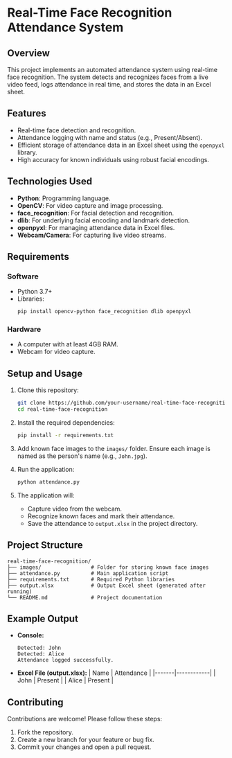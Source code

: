 # Real-Time Face Recognition Attendance System

## Overview
This project implements an automated attendance system using real-time face recognition. The system detects and recognizes faces from a live video feed, logs attendance in real time, and stores the data in an Excel sheet.

## Features
- Real-time face detection and recognition.
- Attendance logging with name and status (e.g., Present/Absent).
- Efficient storage of attendance data in an Excel sheet using the `openpyxl` library.
- High accuracy for known individuals using robust facial encodings.

## Technologies Used
- **Python**: Programming language.
- **OpenCV**: For video capture and image processing.
- **face_recognition**: For facial detection and recognition.
- **dlib**: For underlying facial encoding and landmark detection.
- **openpyxl**: For managing attendance data in Excel files.
- **Webcam/Camera**: For capturing live video streams.

## Requirements
### Software
- Python 3.7+
- Libraries:
  ```bash
  pip install opencv-python face_recognition dlib openpyxl
  ```

### Hardware
- A computer with at least 4GB RAM.
- Webcam for video capture.

## Setup and Usage
1. Clone this repository:
   ```bash
   git clone https://github.com/your-username/real-time-face-recognition.git
   cd real-time-face-recognition
   ```

2. Install the required dependencies:
   ```bash
   pip install -r requirements.txt
   ```

3. Add known face images to the `images/` folder. Ensure each image is named as the person's name (e.g., `John.jpg`).

4. Run the application:
   ```bash
   python attendance.py
   ```

5. The application will:
   - Capture video from the webcam.
   - Recognize known faces and mark their attendance.
   - Save the attendance to `output.xlsx` in the project directory.

## Project Structure
```plaintext
real-time-face-recognition/
├── images/                # Folder for storing known face images
├── attendance.py          # Main application script
├── requirements.txt       # Required Python libraries
├── output.xlsx            # Output Excel sheet (generated after running)
└── README.md              # Project documentation
```

## Example Output
- **Console:**
  ```plaintext
  Detected: John
  Detected: Alice
  Attendance logged successfully.
  ```

- **Excel File (output.xlsx):**
  | Name  | Attendance |
  |-------|------------|
  | John  | Present    |
  | Alice | Present    |

## Contributing
Contributions are welcome! Please follow these steps:
1. Fork the repository.
2. Create a new branch for your feature or bug fix.
3. Commit your changes and open a pull request.

